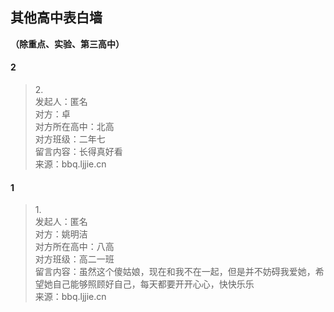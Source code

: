 ## 其他高中表白墙
**（除重点、实验、第三高中）**
#### 2
> 2.<br>
> 发起人：匿名<br>
>对方：卓<br>
>对方所在高中：北高<br>
>对方班级：二年七<br>
>留言内容：长得真好看<br>
>来源：bbq.ljjie.cn

#### 1
> 1.<br>
> 发起人：匿名<br>
>对方：姚明洁<br>
>对方所在高中：八高<br>
>对方班级：高二一班<br>
>留言内容：虽然这个傻姑娘，现在和我不在一起，但是并不妨碍我爱她，希望她自己能够照顾好自己，每天都要开开心心，快快乐乐<br>
>来源：bbq.ljjie.cn
